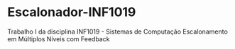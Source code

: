 # Escalonador-INF1019
Trabalho I da disciplina INF1019 - Sistemas de Computação
Escalonamento em Múltiplos Níveis com Feedback

